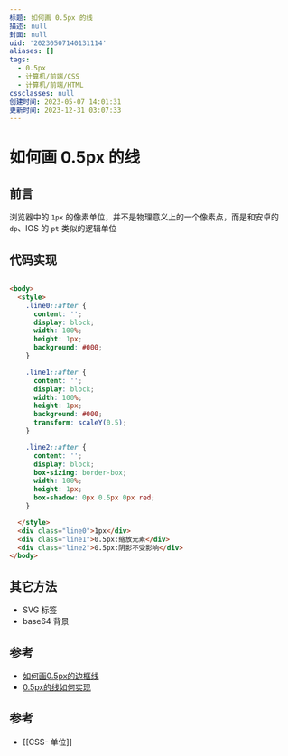 ```yaml
---
标题: 如何画 0.5px 的线
描述: null
封面: null
uid: '20230507140131114'
aliases: []
tags:
  - 0.5px
  - 计算机/前端/CSS
  - 计算机/前端/HTML
cssclasses: null
创建时间: 2023-05-07 14:01:31
更新时间: 2023-12-31 03:07:33
---
```


# 如何画 0.5px 的线

## 前言

浏览器中的 `1px` 的像素单位，并不是物理意义上的一个像素点，而是和安卓的 `dp`、IOS 的 `pt` 类似的逻辑单位

## 代码实现

```html

<body>
  <style>
    .line0::after {
      content: '';
      display: block;
      width: 100%;
      height: 1px;
      background: #000;
    }

    .line1::after {
      content: '';
      display: block;
      width: 100%;
      height: 1px;
      background: #000;
      transform: scaleY(0.5);
    }

    .line2::after {
      content: '';
      display: block;
      box-sizing: border-box;
      width: 100%;
      height: 1px;
      box-shadow: 0px 0.5px 0px red;
    }

  </style>
  <div class="line0">1px</div>
  <div class="line1">0.5px:缩放元素</div>
  <div class="line2">0.5px:阴影不受影响</div>
</body>

```

## 其它方法

- SVG 标签
- base64 背景

## 参考

- [如何画0.5px的边框线](https://cloud.tencent.com/developer/article/2177386)
- [0.5px的线如何实现](https://juejin.cn/post/7067514310393593870)

## 参考

- [[CSS- 单位]]
